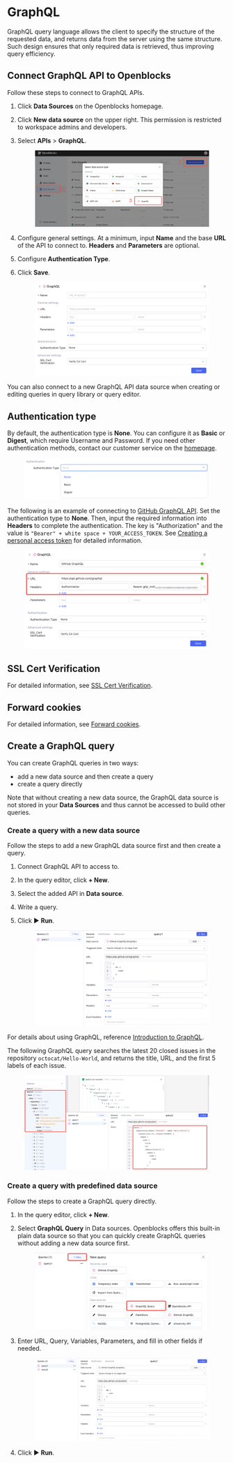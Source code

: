 # GraphQL

GraphQL query language allows the client to specify the structure of the requested data, and returns data from the server using the same structure. Such design ensures that only required data is retrieved, thus improving query efficiency.

## Connect GraphQL API to Openblocks

Follow these steps to connect to GraphQL APIs.

1. Click **Data Sources** on the Openblocks homepage.
2. Click **New data source** on the upper right. This permission is restricted to workspace admins and developers.
3.  Select **APIs** > **GraphQL**.&#x20;

    <figure><img src="../../.gitbook/assets/graphql-1.png" alt=""><figcaption></figcaption></figure>
4. Configure general settings. At a minimum, input **Name** and the base **URL** of the API to connect to. **Headers** and **Parameters** are optional.
5. Configure **Authentication Type**.
6.  Click **Save**.&#x20;

    <figure><img src="../../.gitbook/assets/graphql-2.png" alt=""><figcaption></figcaption></figure>

You can also connect to a new GraphQL API data source when creating or editing queries in query library or query editor.

## Authentication type

By default, the authentication type is **None**. You can configure it as **Basic** or **Digest**, which require Username and Password. If you need other authentication methods, contact our customer service on the [homepage](https://openblocks.dev).

<figure><img src="../../.gitbook/assets/graphql-3.png" alt=""><figcaption></figcaption></figure>

The following is an example of connecting to [GitHub GraphQL API](https://docs.github.com/en/graphql). Set the authentication type to **None**. Then, input the required information into **Headers** to complete the authentication. The key is "Authorization" and the value is `"Bearer" + white space + YOUR_ACCESS_TOKEN`. See [Creating a personal access token](https://docs.github.com/en/authentication/keeping-your-account-and-data-secure/creating-a-personal-access-token) for detailed information.

<figure><img src="../../.gitbook/assets/graphql-4.png" alt=""><figcaption></figcaption></figure>

## SSL Cert Verification

For detailed information, see [SSL Cert Verification](rest-apis.md#ssl-cert-verification).

## Forward cookies

For detailed information, see [Forward cookies](rest-apis.md#forward-cookies).

## Create a GraphQL query

You can create GraphQL queries in two ways:

* add a new data source and then create a query
* create a query directly

Note that without creating a new data source, the GraphQL data source is not stored in your **Data Sources** and thus cannot be accessed to build other queries.

### Create a query with a new data source

Follow the steps to add a new GraphQL data source first and then create a query.

1. Connect GraphQL API to access to.
2. In the query editor, click **+ New**.
3. Select the added API in **Data source**.
4. Write a query.
5.  Click ▶ **Run**.&#x20;

    <figure><img src="../../.gitbook/assets/graphql-5.png" alt=""><figcaption></figcaption></figure>



For details about using GraphQL, reference [Introduction to GraphQL](https://graphql.org/learn/).

The following GraphQL query searches the latest 20 closed issues in the repository `octocat/Hello-World`, and returns the title, URL, and the first 5 labels of each issue.

<figure><img src="../../.gitbook/assets/graphql-6.png" alt=""><figcaption></figcaption></figure>

### Create a query with predefined data source

Follow the steps to create a GraphQL query directly.

1. In the query editor, click **+ New**.
2.  Select **GraphQL Query** in Data sources. Openblocks offers this built-in plain data source so that you can quickly create GraphQL queries without adding a new data source first.

    <figure><img src="../../.gitbook/assets/graphql-7.png" alt=""><figcaption></figcaption></figure>
3.  Enter URL, Query, Variables, Parameters, and fill in other fields if needed.&#x20;

    <figure><img src="../../.gitbook/assets/graphql-8.png" alt=""><figcaption></figcaption></figure>
4. Click ▶ **Run**.

